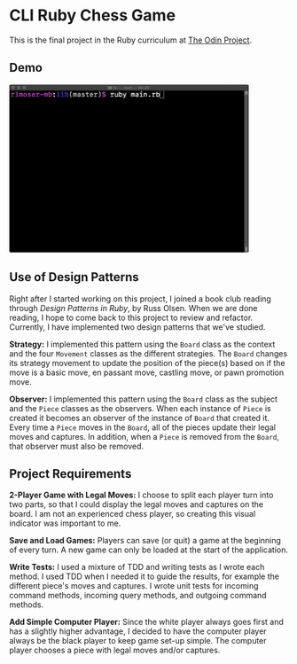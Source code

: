 # CLI Ruby Chess Game

This is the final project in the Ruby curriculum at [The Odin Project](https://www.theodinproject.com/courses/ruby-programming/lessons/ruby-final-project?ref=lnav).

## Demo
![Chess Game Demo](demo/chess_demo.gif)

## Use of Design Patterns
Right after I started working on this project, I joined a book club reading through *Design Patterns in Ruby*, by Russ Olsen. When we are done reading, I hope to come back to this project to review and refactor. Currently, I have implemented two design patterns that we've studied.

**Strategy:** 
I implemented this pattern using the `Board` class as the context and the four `Movement` classes as the different strategies. The `Board` changes its strategy movement to update the position of the piece(s) based on if the move is a basic move, en passant move, castling move, or pawn promotion move. 

**Observer:** 
I implemented this pattern using the `Board` class as the subject and the `Piece` classes as the observers. When each instance of `Piece` is created it becomes an observer of the instance of `Board` that created it. Every time a `Piece` moves in the `Board`, all of the pieces update their legal moves and captures. In addition, when a `Piece` is removed from the `Board`, that observer must also be removed.

## Project Requirements
**2-Player Game with Legal Moves:** 
I choose to split each player turn into two parts, so that I could display the legal moves and captures on the board. I am not an experienced chess player, so creating this visual indicator was important to me. 

**Save and Load Games:** 
Players can save (or quit) a game at the beginning of every turn. A new game can only be loaded at the start of the application. 

**Write Tests:** 
I used a mixture of TDD and writing tests as I wrote each method. I used TDD when I needed it to guide the results, for example the different piece's moves and captures. I wrote unit tests for incoming command methods, incoming query methods, and outgoing command methods.

**Add Simple Computer Player:** 
Since the white player always goes first and has a slightly higher advantage, I decided to have the computer player always be the black player to keep game set-up simple. The computer player chooses a piece with legal moves and/or captures.